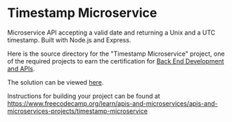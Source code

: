 # Timestamp Microservice

Microservice API accepting a valid date and returning a Unix and a UTC timestamp. Built with Node.js and Express.

Here is the source directory for the "Timestamp Microservice" project, one of the required projects to earn the certification for [Back End Development and APIs](https://www.freecodecamp.org/learn/back-end-development-and-apis).

The solution can be viewed [here](https://timestamp-microservice.hsumona.repl.co/).

Instructions for building your project can be found at https://www.freecodecamp.org/learn/apis-and-microservices/apis-and-microservices-projects/timestamp-microservice
